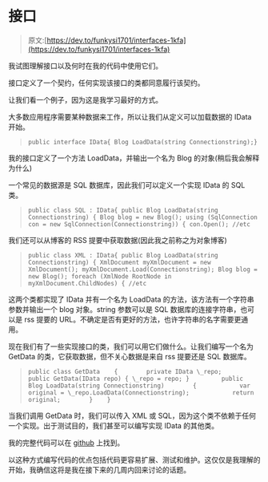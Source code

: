# 接口

> 原文:[https://dev.to/funkysi1701/interfaces-1kfa](https://dev.to/funkysi1701/interfaces-1kfa)

我试图理解接口以及何时在我的代码中使用它们。

接口定义了一个契约，任何实现该接口的类都同意履行该契约。

让我们看一个例子，因为这是我学习最好的方式。

大多数应用程序需要某种数据来工作，所以让我们从定义可以加载数据的 IData 开始。

> ```
> public interface IData{ Blog LoadData(string Connectionstring);} 
> ```

我的接口定义了一个方法 LoadData，并输出一个名为 Blog 的对象(稍后我会解释为什么)

一个常见的数据源是 SQL 数据库，因此我们可以定义一个实现 IData 的 SQL 类。

> ```
> public class SQL : IData{ public Blog LoadData(string Connectionstring) { Blog blog = new Blog(); using (SqlConnection con = new SqlConnection(Connectionstring)) { con.Open(); //etc 
> ```

我们还可以从博客的 RSS 提要中获取数据(因此我之前称之为对象博客)

> ```
> public class XML : IData{ public Blog LoadData(string Connectionstring) { XmlDocument myXmlDocument = new XmlDocument(); myXmlDocument.Load(Connectionstring); Blog blog = new Blog(); foreach (XmlNode RootNode in myXmlDocument.ChildNodes) { //etc 
> ```

这两个类都实现了 IData 并有一个名为 LoadData 的方法，该方法有一个字符串参数并输出一个 blog 对象。string 参数可以是 SQL 数据库的连接字符串，也可以是 rss 提要的 URL。不确定是否有更好的方法，也许字符串的名字需要更通用。

现在我们有了一些实现接口的类，我们可以用它们做什么。让我们编写一个名为 GetData 的类，它获取数据，但不关心数据是来自 rss 提要还是 SQL 数据库。

> ```
> public class GetData    {        private IData \_repo;         public GetData(IData repo) { \_repo = repo; }         public Blog LoadData(string Connectionstring)        {            var original = \_repo.LoadData(Connectionstring);            return original;        }    } 
> ```

当我们调用 GetData 时，我们可以传入 XML 或 SQL，因为这个类不依赖于任何一个实现。出于测试目的，我们甚至可以编写实现 IData 的其他类。

我的完整代码可以在 [github](https://github.com/funkysi1701/InterfaceExample) 上找到。

以这种方式编写代码的优点包括代码更容易扩展、测试和维护。这仅仅是我理解的开始，我确信这将是我在接下来的几周内回来讨论的话题。
